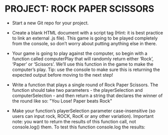 # PROJECT: ROCK PAPER SCISSORS

* Start a new Git repo for your project.
* Create a blank HTML document with a script tag (Hint: it is best practice to link an external .js file). This game is going to be played completely from the console, so don’t worry about putting anything else in there.
* Your game is going to play against the computer, so begin with a function called computerPlay that will randomly return either ‘Rock’, ‘Paper’ or ‘Scissors’. We’ll use this function in the game to make the computer’s play. Tip: use the console to make sure this is returning the expected output before moving to the next step!
        

* Write a function that plays a single round of Rock Paper Scissors. The function should take two parameters - the playerSelection and computerSelection - and then return a string that declares the winner of the round like so: "You Lose! Paper beats Rock"
* Make your function’s playerSelection parameter case-insensitive (so users can input rock, ROCK, RocK or any other variation).
Important note: you want to return the results of this function call, not console.log() them. To test this function console.log the results: